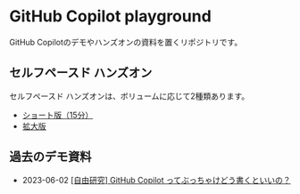 # GitHub Copilot playground

GitHub Copilotのデモやハンズオンの資料を置くリポジトリです。

## セルフペースド ハンズオン

セルフペースド ハンズオンは、ボリュームに応じて2種類あります。

- [ショート版（15分）](./docs/self-paced-handson/short.md)
- [拡大版](./docs/self-paced-handson/advanced.md)

## 過去のデモ資料

- 2023-06-02 [[自由研究] GitHub Copilot ってぶっちゃけどう書くといいの？](./docs/demo.md)
